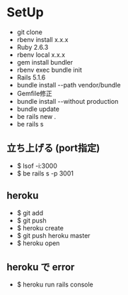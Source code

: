 # SetUp
- git clone
- rbenv install x.x.x
- Ruby
2.6.3
- rbenv local x.x.x 
- gem install bundler
- rbenv exec bundle init
- Rails 
5.1.6
- bundle install --path vendor/bundle
- Gemfile修正
- bundle install --without production
- bundle update
- be rails new .
- be rails s

## 立ち上げる (port指定)
- $ lsof -i:3000
- $ be rails s -p 3001

## heroku
- $ git add
- $ git push
- $ heroku create
- $ git push heroku master
- $ heroku open

## heroku で error
- $ heroku run rails console

